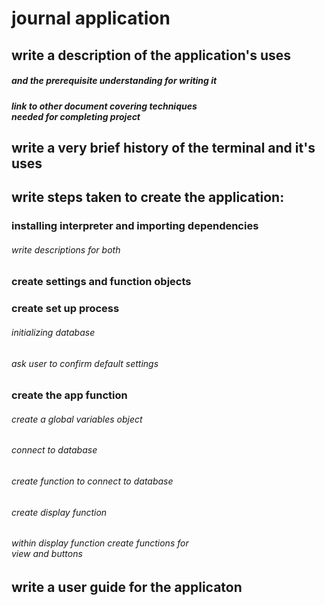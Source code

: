 # journal application
## write a description of the application's uses
##### and the prerequisite understanding for writing it
##### link to other document covering techniques <br/>needed for completing project
## write a very brief history of the terminal and it's uses
## write steps taken to create the application:
### installing interpreter and importing dependencies
###### write descriptions for both
### create settings and function objects
### create set up process 
###### initializing database
###### ask user to confirm default settings
### create the app function
###### create a global variables object
###### connect to database
###### create function to connect to database
###### create display function
###### within display function create functions for <br/>view and buttons

## write a user guide for the applicaton


